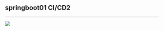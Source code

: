 ## springboot01 CI/CD2

<hr>
<img src="https://cdn.pixabay.com/photo/2025/10/02/09/24/snail-9868046_1280.jpg
">